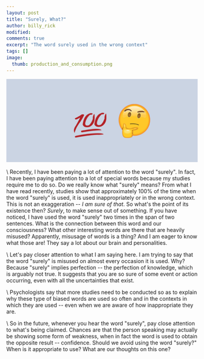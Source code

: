 ```yaml
---
layout: post
title: "Surely, What?"
author: billy_rick
modified:
comments: true
excerpt: "The word surely used in the wrong context"
tags: []
image:
  thumb: production_and_consumption.png
---
```


![alt text](https://github.com/omarsar/omarsar.github.io/blob/master/images/surely.png?raw=true "surely what!")

\\
Recently, I have been paying a lot of attention to the word "surely". In fact, I have been paying attention to a lot of special words because my studies require me to do so. Do we really know what "surely" means? From what I have read recently, studies show that approximately 100% of the time when the word "surely" is used, it is used inappropriately or in the wrong context. This is not an exaggeration -- *I am sure of that*. So what's the point of its existence then? *Surely*, to make sense out of something. If you have noticed, I have used the word "surely" two times in the span of two sentences. What is the connection between this word and our consciousness? What other interesting words are there that are heavily misused? Apparently, misusage of words is a thing? And I am eager to know what those are! They say a lot about our brain and personalities.

\\
Let's pay closer attention to what I am saying here. I am trying to say that the word "surely" is misused on almost every occasion it is used. Why? Because "surely" implies perfection -- the perfection of knowledge, which is arguably not true. It suggests that you are so sure of some event or action occurring, even with all the uncertainties that exist. 

\\
Psychologists say that more studies need to be conducted so as to explain why these type of biased words are used so often and in the contexts in which they are used -- even when we are aware of how inappropriate they are.

\\
So in the future, whenever you hear the word "surely", pay close attention to what's being claimed. Chances are that the person speaking may actually be showing some form of weakness, when in fact the word is used to obtain the opposite result -- confidence. Should we avoid using the word "surely?" When is it appropriate to use? What are our thoughts on this one?